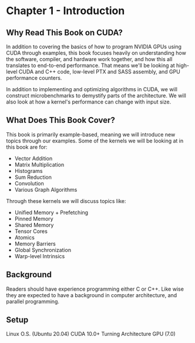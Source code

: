 # Chapter 1 - Introduction

## Why Read This Book on CUDA?

In addition to covering the basics of how to program NVIDIA GPUs using CUDA through examples, this book focuses heavily on understanding how the software, compiler, and hardware work together, and how this all translates to end-to-end performance. That means we'll be looking at high-level CUDA and C++ code, low-level PTX and SASS assembly, and GPU performance counters.

In addition to implementing and optimizing algorithms in CUDA, we will construct microbenchmarks to demystify parts of the architecture. We will also look at how a kernel's performance can change with input size.

## What Does This Book Cover?

This book is primarily example-based, meaning we will introduce new topics through our examples. Some of the kernels we will be looking at in this book are for:

- Vector Addition
- Matrix Multiplication
- Histograms
- Sum Reduction
- Convolution
- Various Graph Algorithms

Through these kernels we will discuss topics like:

- Unified Memory + Prefetching
- Pinned Memory
- Shared Memory
- Tensor Cores
- Atomics
- Memory Barriers
- Global Synchronization
- Warp-level Intrinsics

## Background

Readers should have experience programming either C or C++. Like wise they are expected to have a background in computer architecture, and parallel programming.

## Setup

Linux O.S. (Ubuntu 20.04)
CUDA 10.0+
Turning Architecture GPU (7.0)
